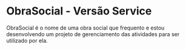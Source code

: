 # ObraSocial - Versão Service

ObraSocial é o nome de uma obra social que frequento e estou desenvolvendo um projeto de gerenciamento das atividades para ser utilizado por ela.
